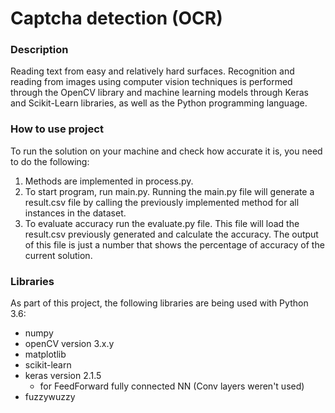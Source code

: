 # Captcha detection (OCR)

### Description
Reading text from easy and relatively hard surfaces. 
Recognition and reading from images using computer vision techniques 
is performed through the OpenCV library and machine learning models through Keras and Scikit-Learn
libraries, as well as the Python programming language.

### How to use project
To run the solution on your machine and check how accurate it is, you need to do the following:
1. Methods are implemented in process.py.
2. To start program, run main.py. Running the main.py file will generate a result.csv file by calling the previously implemented method for all instances in the dataset.
3. To evaluate accuracy run the evaluate.py file. This file will load the result.csv previously generated and calculate the accuracy. The output of this file is just a number that shows the percentage of accuracy of the current solution.

### Libraries

As part of this project, the following libraries are being used with Python 3.6:
* numpy
* openCV version 3.x.y
* matplotlib
* scikit-learn
* keras version 2.1.5
    * for FeedForward fully connected NN (Conv layers weren't used)
* fuzzywuzzy